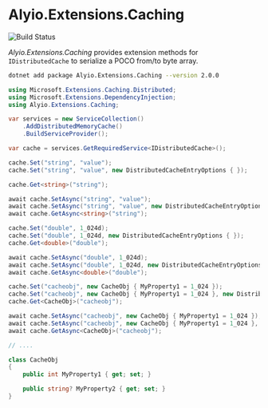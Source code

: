 # Alyio.Extensions.Caching

![Build Status](https://github.com/qqbuby/Alyio.Extensions.Caching/actions/workflows/ci.yml/badge.svg?branch=main)

*Alyio.Extensions.Caching* provides extension methods for `IDistributedCache` to serialize a POCO from/to byte array.

```sh
dotnet add package Alyio.Extensions.Caching --version 2.0.0
```

```cs
using Microsoft.Extensions.Caching.Distributed;
using Microsoft.Extensions.DependencyInjection;
using Alyio.Extensions.Caching;

var services = new ServiceCollection()
    .AddDistributedMemoryCache()
    .BuildServiceProvider();

var cache = services.GetRequiredService<IDistributedCache>();

cache.Set("string", "value");
cache.Set("string", "value", new DistributedCacheEntryOptions { });

cache.Get<string>("string");

await cache.SetAsync("string", "value");
await cache.SetAsync("string", "value", new DistributedCacheEntryOptions { });
await cache.GetAsync<string>("string");

cache.Set("double", 1_024d);
cache.Set("double", 1_024d, new DistributedCacheEntryOptions { });
cache.Get<double>("double");

await cache.SetAsync("double", 1_024d);
await cache.SetAsync("double", 1_024d, new DistributedCacheEntryOptions { });
await cache.GetAsync<double>("double");

cache.Set("cacheobj", new CacheObj { MyProperty1 = 1_024 });
cache.Set("cacheobj", new CacheObj { MyProperty1 = 1_024 }, new DistributedCacheEntryOptions { });
cache.Get<CacheObj>("cacheobj");

await cache.SetAsync("cacheobj", new CacheObj { MyProperty1 = 1_024 });
await cache.SetAsync("cacheobj", new CacheObj { MyProperty1 = 1_024 }, new DistributedCacheEntryOptions { });
await cache.GetAsync<CacheObj>("cacheobj");

// ....

class CacheObj
{
    public int MyProperty1 { get; set; }

    public string? MyProperty2 { get; set; }
}
```

